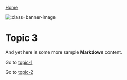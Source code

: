 [Home](README.md)

![](https://raw.githubusercontent.com/paulhibbitts/my-hack-md/main/images/christopher-burns-Kj2SaNHG-hg-unsplash.jpg ':class=banner-image')

# Topic 3

And yet here is some more sample **Markdown** content.  

Go to [topic-1](/topic-1.md)

Go to [topic-2](/my-folder/topic-2.md)